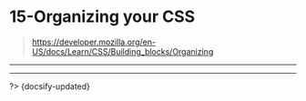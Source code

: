 # 15-Organizing your CSS

> <https://developer.mozilla.org/en-US/docs/Learn/CSS/Building_blocks/Organizing>

---



---

?> {docsify-updated}